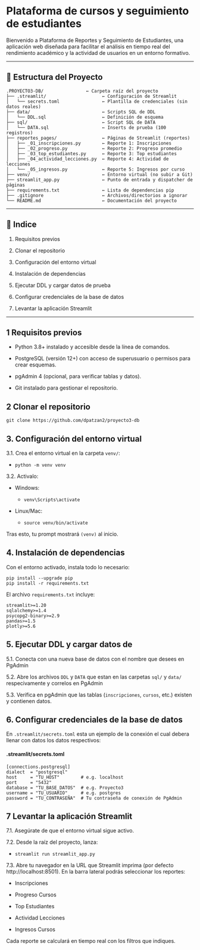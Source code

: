 # Plataforma de cursos y seguimiento de estudiantes

Bienvenido a Plataforma de Reportes y Seguimiento de Estudiantes, una aplicación web diseñada para facilitar el análisis en tiempo real del rendimiento académico y la actividad de usuarios en un entorno formativo.

---

## 📂 Estructura del Proyecto

```text
.PROYECTO3-DB/                ← Carpeta raíz del proyecto
├── .streamlit/                     ← Configuración de Streamlit
│   └── secrets.toml                ← Plantilla de credenciales (sin datos reales)
├── data/                           ← Scripts SQL de DDL
│   └── DDL.sql                     ← Definición de esquema
├── sql/                            ← Script SQL de DATA
│   └── DATA.sql                    ← Inserts de prueba (100 registros)
├── reportes_pages/                 ← Páginas de Streamlit (reportes)
│   ├── _01_inscripciones.py        ← Reporte 1: Inscripciones
│   ├── _02_progreso.py             ← Reporte 2: Progreso promedio
│   ├── _03_top_estudiantes.py      ← Reporte 3: Top estudiantes
│   ├── _04_actividad_lecciones.py  ← Reporte 4: Actividad de lecciones
│   └── _05_ingresos.py             ← Reporte 5: Ingresos por curso
├── venv/                           ← Entorno virtual (no subir a Git)
├── streamlit_app.py                ← Punto de entrada y dispatcher de páginas
├── requirements.txt                ← Lista de dependencias pip
├── .gitignore                      ← Archivos/directorios a ignorar
└── README.md                       ← Documentación del proyecto

```
---

## 🧩 Indice
1. Requisitos previos

2. Clonar el repositorio

3. Configuración del entorno virtual

4. Instalación de dependencias

5. Ejecutar DDL y cargar datos de prueba

6. Configurar credenciales de la base de datos

7. Levantar la aplicación Streamlit

---

## 1 Requisitos previos
- Python 3.8+ instalado y accesible desde la línea de comandos.

- PostgreSQL (versión 12+) con acceso de superusuario o permisos para crear esquemas.

- pgAdmin 4 (opcional, para verificar tablas y datos).

- Git instalado para gestionar el repositorio.

## 2 Clonar el repositorio

`git clone https://github.com/dpatzan2/proyecto3-db`

## 3. Configuración del entorno virtual

3.1. Crea el entorno virtual en la carpeta `venv/`:
   - `python -m venv venv`

3.2. Activalo:
   - Windows:
       - `venv\Scripts\activate`
    
  - Linux/Mac:
       - `source venv/bin/activate`

Tras esto, tu prompt mostrará `(venv)` al inicio.

## 4. Instalación de dependencias
Con el entorno activado, instala todo lo necesario:

```
pip install --upgrade pip
pip install -r requirements.txt
```

El archivo `requirements.txt` incluye:

```
streamlit>=1.20
sqlalchemy>=1.4
psycopg2-binary>=2.9
pandas>=1.5
plotly>=5.6
```


## 5. Ejecutar DDL y cargar datos de 

5.1. Conecta con una nueva base de datos con el nombre que desees en PgAdmin

5.2. Abre los archivos `DDL` y `DATA` que estan en las carpetas `sql/` y `data/` respecivamente y correlos en PgAdmin

5.3. Verifica en pgAdmin que las tablas (`inscripciones`, `cursos`, etc.) existen y contienen datos.

## 6. Configurar credenciales de la base de datos

En `.streamlit/secrets.toml` esta un ejemplo de la conexión el cual debera llenar con datos los datos respectivos:

#### .streamlit/secrets.toml
```
[connections.postgresql]
dialect  = "postgresql"
host     = "TU_HOST"        # e.g. localhost
port     = "5432"
database = "TU_BASE_DATOS"  # e.g. Proyecto3
username = "TU_USUARIO"     # e.g. postgres
password = "TU_CONTRASEÑA"  # Tu contraseña de conexión de PgAdmin
```

## 7 Levantar la aplicación Streamlit

7.1. Asegúrate de que el entorno virtual sigue activo.

7.2. Desde la raíz del proyecto, lanza:

   - `streamlit run streamlit_app.py`

7.3. Abre tu navegador en la URL que Streamlit imprima (por defecto http://localhost:8501).
En la barra lateral podrás seleccionar los reportes:

  - Inscripciones

  - Progreso Cursos

  - Top Estudiantes

  - Actividad Lecciones

  - Ingresos Cursos

Cada reporte se calculará en tiempo real con los filtros que indiques.
